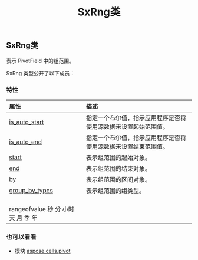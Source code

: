 ﻿---
title: SxRng类
second_title: Aspose.Cells for Python via .NET API 参考资料
description:
type: docs
weight: 120
url: /zh/python-net/aspose.cells.pivot/sxrng/
is_root: false
---
##  SxRng类
表示 PivotField 中的组范围。



SxRng 类型公开了以下成员：

### 特性
|属性|描述|
| :- | :- |
| [is_auto_start](/cells/zh/python-net/aspose.cells.pivot/sxrng/is_auto_start) |指定一个布尔值，指示应用程序是否将使用源数据来设置起始范围值。|
| [is_auto_end](/cells/zh/python-net/aspose.cells.pivot/sxrng/is_auto_end) |指定一个布尔值，指示应用程序是否将使用源数据来设置结束范围值。|
| [start](/cells/zh/python-net/aspose.cells.pivot/sxrng/start) |表示组范围的起始对象。|
| [end](/cells/zh/python-net/aspose.cells.pivot/sxrng/end) |表示组范围的结束对象。|
| [by](/cells/zh/python-net/aspose.cells.pivot/sxrng/by) |表示组范围的区间对象。|
| [group_by_types](/cells/zh/python-net/aspose.cells.pivot/sxrng/group_by_types) |表示组范围的组类型。<br/> rangeofvalue 秒 分 小时 天 月 季 年|



### 也可以看看
* 模块 [aspose.cells.pivot](..)
